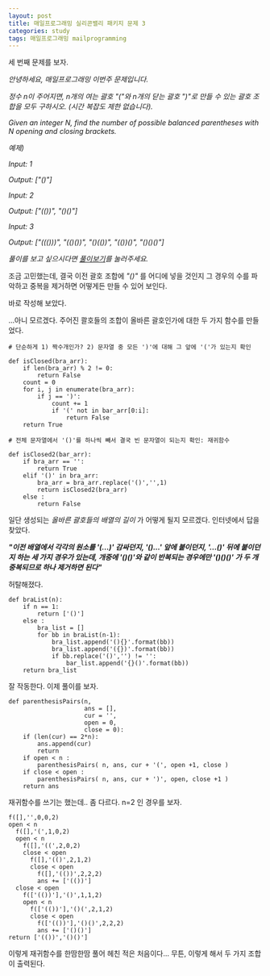 ```yaml
---
layout: post
title: 매일프로그래밍 실리콘밸리 패키지 문제 3
categories: study
tags: 매일프로그래밍 mailprogramming
---
```

세 번째 문제를 보자.


*안녕하세요, 매일프로그래밍 이번주 문제입니다.*

*정수 n이 주어지면, n개의 여는 괄호 "("와 n개의 닫는 괄호 ")"로 만들 수 있는 괄호 조합을 모두 구하시오. (시간 복잡도 제한 없습니다).*



*Given an integer N, find the number of possible balanced parentheses with N opening and closing brackets.*



*예제)*

*Input: 1*

*Output: ["()"]*



*Input: 2*

*Output: ["(())", "()()"]*



*Input: 3*

*Output: ["((()))", "(()())", "()(())", "(())()", "()()()"]*


*풀이를 보고 싶으시다면 [풀이보기](http://url6080.mailprogramming.com/wf/click?upn=5YNwhcR4-2FFhQA54IFFE-2FIijGnZEwyyYieIxIap6l3O8noeEwNOG2X1lAnxk2sV7XJRKAQQte2tIpiPWRjJsja26Eib00XOe6NDcC5ATJD5UIsLtgiqu1b04ucC0CiQ36ShQY15ZPMHj9dLlgMuCyxyZESTW4cvE5q4nVfNw3OrdA8X01r7OPfyxPXg9tJosL_Zgoc2ijnN3jtNTS7ITLZKrJdLqoKRo6qqLK1adFq7tfrph1swa2JoBrt-2Bv-2FqwwyWk7D8OWXNX99wBVuyQo9FXI5uPn6suh4tayGboPrTbtCN-2BNahX5uzdAdm-2BdPkZ4xHpu5MZZvnYdN4DFsy9DdoWEgTimoojF4o-2BLsCzy0kBK3FNVPD9LtlXz-2BHYaQ48856DY6UPHkO5fECXg4Z74-2F-2FkSrHVVwEDImDB-2BIXuy3kdzn-2FLeTJrMm1DITc7FPYVeeb)를 눌러주세요.*

조금 고민했는데, 결국 이전 괄호 조합에 *"()"* 를 어디에 넣을 것인지 그 경우의 수를 파악하고 중복을 제거하면 어떻게든 만들 수 있어 보인다.

바로 작성해 보았다.

...아니 모르겠다. 주어진 콸호들의 조합이 올바른 괄호인가에 대한 두 가지 함수를 만들었다.

    # 단순하게 1) 짝수개인가? 2) 문자열 중 모든 ')'에 대해 그 앞에 '('가 있는지 확인

    def isClosed(bra_arr):
        if len(bra_arr) % 2 != 0:
            return False
        count = 0
        for i, j in enumerate(bra_arr):
            if j == ')':
                count += 1
                if '(' not in bar_arr[0:i]:
                    return False
        return True

    # 전체 문자열에서 '()'를 하나씩 빼서 결국 빈 문자열이 되는지 확인: 재귀함수

    def isClosed2(bar_arr):
        if bra_arr == '':
            return True
        elif '()' in bra_arr:
            bra_arr = bra_arr.replace('()','',1)
            return isClosed2(bra_arr)
        else :
            return False

일단 생성되는 *올바른 괄호들의 배열의 길이* 가 어떻게 될지 모르겠다. 인터넷에서 답을 찾았다.

***"이전 배열에서 각각의 원소를 '(...)' 감싸던지, '()...' 앞에 붙이던지, '...()' 뒤에 붙이던지 하는 세 가지 경우가 있는데, 개중에 '()()'와 같이 반복되는 경우에만 '()()()' 가 두 개 중복되므로 하나 제거하면 된다"***

허탈해졌다.

    def braList(n):
        if n == 1:
            return ['()']
        else :
            bra_list = []
            for bb in braList(n-1):
                bra_list.append('(){}'.format(bb))
                bra_list.append('({})'.format(bb))
                if bb.replace('()','') != '':
                    bar_list.append('{}()'.format(bb))
        return bra_list

잘 작동한다. 이제 풀이를 보자.

    def parenthesisPairs(n,
                         ans = [],
                         cur = '',
                         open = 0,
                         close = 0):
        if (len(cur) == 2*n):
            ans.append(cur)
            return
        if open < n :
            parenthesisPairs( n, ans, cur + '(', open +1, close )
        if close < open :
            parenthesisPairs( n, ans, cur + ')', open, close +1 )
        return ans


재귀함수를 쓰기는 했는데.. 좀 다르다. n=2 인 경우를 보자.

    f([],'',0,0,2)
    open < n
      f([],'(',1,0,2)
      open < n
        f([],'((',2,0,2)
        close < open
          f([],'(()',2,1,2)
          close < open
            f([],'(())',2,2,2)
            ans += ['(())']
      close < open
        f(['(())'],'()',1,1,2)
        open < n
          f(['(())'],'()(',2,1,2)
          close < open
            f(['(())'],'()()',2,2,2)
            ans += ['()()']
    return ['(())','()()']

이렇게 재귀함수를 한땀한땀 풀어 헤친 적은 처음이다... 무튼, 이렇게 해서 두 가지 조합이 출력된다.
